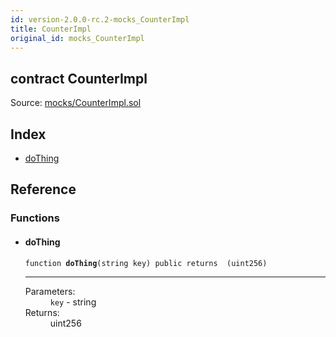 ```yaml
---
id: version-2.0.0-rc.2-mocks_CounterImpl
title: CounterImpl
original_id: mocks_CounterImpl
---
```


<div class="contract-doc"><div class="contract"><h2 class="contract-header"><span class="contract-kind">contract</span> CounterImpl</h2><div class="source">Source: <a href="https://github.com/OpenZeppelin/zeppelin-solidity/blob/v2.0.0-rc.2/contracts/mocks/CounterImpl.sol" target="_blank">mocks/CounterImpl.sol</a></div></div><div class="index"><h2>Index</h2><ul><li><a href="mocks_CounterImpl.html#doThing">doThing</a></li></ul></div><div class="reference"><h2>Reference</h2><div class="functions"><h3>Functions</h3><ul><li><div class="item function"><span id="doThing" class="anchor-marker"></span><h4 class="name">doThing</h4><div class="body"><code class="signature">function <strong>doThing</strong><span>(string key) </span><span>public </span><span>returns  (uint256) </span></code><hr/><dl><dt><span class="label-parameters">Parameters:</span></dt><dd><div><code>key</code> - string</div></dd><dt><span class="label-return">Returns:</span></dt><dd>uint256</dd></dl></div></div></li></ul></div></div></div>
